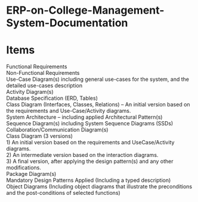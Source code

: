 # ERP-on-College-Management-System-Documentation
<h1> Items </h1>
Functional Requirements 
<br>
Non-Functional Requirements 
<br>
Use-Case Diagram(s) 
including general use-cases for the system, and the
detailed use-cases description 
<br>
Activity Diagram(s) 
<br>
Database Specification (ERD, Tables) 
<br>
Class Diagram (Interfaces, Classes, Relations) – An initial version based on
the requirements and Use-Case/Activity diagrams.
<br>
System Architecture – including applied Architectural Pattern(s) 
<br>
Sequence Diagram(s) including System Sequence Diagrams
(SSDs) 
<br>
Collaboration/Communication Diagram(s)
<br>
Class Diagram (3 versions)
<br>
1) An initial version based on the requirements and UseCase/Activity diagrams.
<br>
2) An intermediate version based on the interaction
diagrams.
<br>
3) A final version, after applying the design pattern(s) and
any other modifications.
<br>
Package Diagram(s) 
<br>
Mandatory Design Patterns Applied (Including a typed
description)
<br>
Object Diagrams (Including object diagrams that illustrate the
preconditions and the post-conditions of selected functions)
